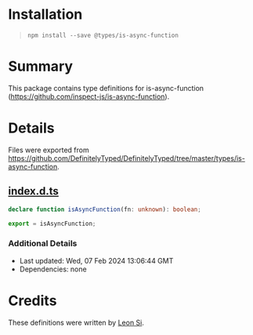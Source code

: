 # Installation
> `npm install --save @types/is-async-function`

# Summary
This package contains type definitions for is-async-function (https://github.com/inspect-js/is-async-function).

# Details
Files were exported from https://github.com/DefinitelyTyped/DefinitelyTyped/tree/master/types/is-async-function.
## [index.d.ts](https://github.com/DefinitelyTyped/DefinitelyTyped/tree/master/types/is-async-function/index.d.ts)
````ts
declare function isAsyncFunction(fn: unknown): boolean;

export = isAsyncFunction;

````

### Additional Details
 * Last updated: Wed, 07 Feb 2024 13:06:44 GMT
 * Dependencies: none

# Credits
These definitions were written by [Leon Si](https://github.com/leonsilicon).
